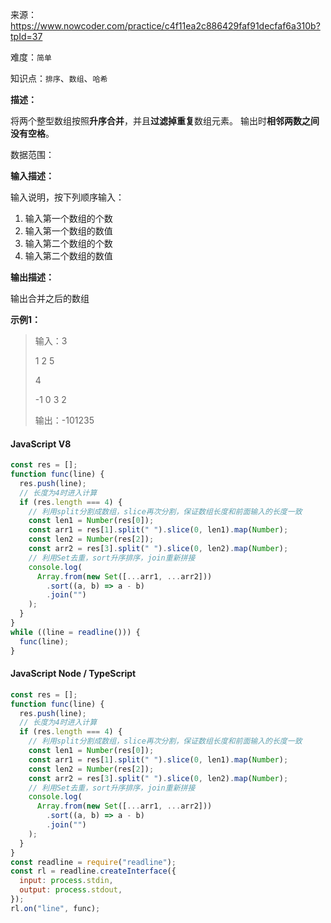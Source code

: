 来源：<https://www.nowcoder.com/practice/c4f11ea2c886429faf91decfaf6a310b?tpId=37>

难度：`简单`

知识点：`排序`、`数组`、`哈希`

**描述：**

将两个整型数组按照**升序合并**，并且**过滤掉重复**数组元素。
输出时**相邻两数之间没有空格**。

数据范围：

**输入描述：**

输入说明，按下列顺序输入：

1. 输入第一个数组的个数
2. 输入第一个数组的数值
3. 输入第二个数组的个数
4. 输入第二个数组的数值

**输出描述：**

输出合并之后的数组

**示例1：**

> 输入：3
>
> 1 2 5
>
> 4
>
> -1 0 3 2
>
> 输出：-101235

<!-- tabs:start -->

#### **JavaScript V8**

```javascript
const res = [];
function func(line) {
  res.push(line);
  // 长度为4时进入计算
  if (res.length === 4) {
    // 利用split分割成数组，slice再次分割，保证数组长度和前面输入的长度一致
    const len1 = Number(res[0]);
    const arr1 = res[1].split(" ").slice(0, len1).map(Number);
    const len2 = Number(res[2]);
    const arr2 = res[3].split(" ").slice(0, len2).map(Number);
    // 利用Set去重，sort升序排序，join重新拼接
    console.log(
      Array.from(new Set([...arr1, ...arr2]))
        .sort((a, b) => a - b)
        .join("")
    );
  }
}
while ((line = readline())) {
  func(line);
}
```

#### **JavaScript Node / TypeScript**

```javascript
const res = [];
function func(line) {
  res.push(line);
  // 长度为4时进入计算
  if (res.length === 4) {
    // 利用split分割成数组，slice再次分割，保证数组长度和前面输入的长度一致
    const len1 = Number(res[0]);
    const arr1 = res[1].split(" ").slice(0, len1).map(Number);
    const len2 = Number(res[2]);
    const arr2 = res[3].split(" ").slice(0, len2).map(Number);
    // 利用Set去重，sort升序排序，join重新拼接
    console.log(
      Array.from(new Set([...arr1, ...arr2]))
        .sort((a, b) => a - b)
        .join("")
    );
  }
}
const readline = require("readline");
const rl = readline.createInterface({
  input: process.stdin,
  output: process.stdout,
});
rl.on("line", func);
```

<!-- tabs:end -->
